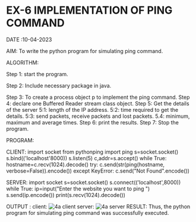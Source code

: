 # EX-6 IMPLEMENTATION OF PING COMMAND

DATE :10-04-2023

AIM:
To write the python program for simulating ping command.

ALGORITHM:

Step 1: start the program.

Step 2: Include necessary package in java.

Step 3: To create a process object p to implement the ping command.
Step 4: declare one Buffered Reader stream class object.
Step 5: Get the details of the server
5:1: length of the IP address.
 5:2: time required to get the details.
 5:3: send packets, receive packets and lost packets. 
 5.4: minimum, maximum and average times.
Step 6: print the results. 
Step 7: Stop the program.

PROGRAM:

CLIENT:
import socket
from pythonping import ping
s=socket.socket()
s.bind(('localhost'8000))
s.listen(5)
c,addr=s.accept()
while True:
 hostname=c.recv(1024).decode()
 try:
 c.send(str(ping(hostname, verbose=False)).encode())
 except KeyError:
 c.send("Not Found".encode())

SERVER:
import socket
s=socket.socket()
s.connect(('localhost',8000))
while True:
 ip=input("Enter the website you want to ping ")
 s.send(ip.encode())
 print(s.recv(1024).decode())

OUTPUT :
client:
![4a client](https://github.com/lokesh-khanna/EX-6/assets/119606216/670efa0b-a301-4e14-8380-7dce5b069911)
server:
![4a server](https://github.com/lokesh-khanna/EX-6/assets/119606216/15454888-5200-4baa-9b1b-e1ebb1336cd0)
RESULT:
Thus, the python program for simulating ping command was successfully executed.
